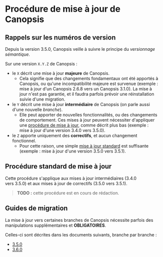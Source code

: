 # Procédure de mise à jour de Canopsis

## Rappels sur les numéros de version

Depuis la version 3.5.0, Canopsis veille à suivre le principe du *versionnage sémantique*.

Sur une version `X.Y.Z` de Canopsis :

*  le `X` décrit une mise à jour **majeure** de Canopsis.
    *  Cela signifie que des changements fondamentaux ont été apportés à Canopsis, ou qu'une incompatibilité majeure est survenue (exemple : mise à jour d'un Canopsis 2.6.8 vers un Canopsis 3.1.0). La mise à jour n'est pas garantie, et il faudra parfois prévoir une réinstallation suivie d'une migration.
*  le `Y` décrit une mise à jour **intermédiaire** de Canopsis (on parle aussi d'une nouvelle *branche*).
    *  Elle peut apporter de nouvelles fonctionnalités, ou des changements de comportement. Ces mises à jour peuvent nécessiter d'appliquer une [procédure de mise à jour](#guides-de-migration), comme décrit plus bas (exemple : mise à jour d'une version 3.4.0 vers 3.5.0).
*  le `Z` apporte uniquement des **correctifs**, et aucun changement fonctionnel.
    *  Pour cette raison, une simple [mise à jour standard](#procedure-standard-de-mise-a-jour) est suffisante (exemple : mise à jour d'une version 3.5.0 vers 3.5.1).

## Procédure standard de mise à jour

Cette procédure s'applique aux mises à jour intermédiaires (3.4.0 vers 3.5.0) et aux mises à jour de correctifs (3.5.0 vers 3.5.1).

> **TODO :** cette procédure est en cours de rédaction.

## Guides de migration

La mise à jour vers certaines branches de Canopsis nécessite parfois des manipulations supplémentaires et **OBLIGATOIRES**.

Celles-ci sont décrites dans les documents suivants, branche par branche :

*  [3.5.0](../../notes-de-version/3.5.0.md)
*  [3.6.0](../../notes-de-version/3.6.0.md)
